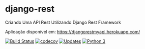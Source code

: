 # django-rest
Criando Uma API Rest Utilizando Django Rest Framework

Aplicação disponível em: https://djangorestmyapi.herokuapp.com/

[![Build Status](https://travis-ci.org/marvinsilva/django-rest.svg?branch=master)](https://travis-ci.org/marvinsilva/django-rest)
[![codecov](https://codecov.io/gh/marvinsilva/django-rest/branch/master/graph/badge.svg)](https://codecov.io/gh/marvinsilva/django-rest)
[![Updates](https://pyup.io/repos/github/marvinsilva/django-rest/shield.svg)](https://pyup.io/repos/github/marvinsilva/django-rest/)
[![Python 3](https://pyup.io/repos/github/marvinsilva/django-rest/python-3-shield.svg)](https://pyup.io/repos/github/marvinsilva/django-rest/)